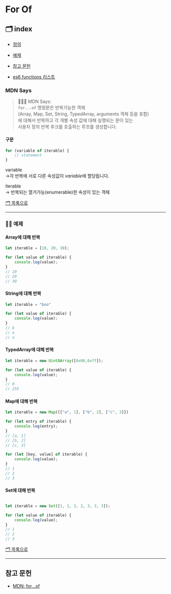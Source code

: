 # For Of

## 🗂 index

- [정의](#mdn-says)
- [예제](#%EF%B8%8F-예제)
- [참고 문헌](#참고-문헌)

- [es6 functions 리스트](https://github.com/Minsoo-web/es_features/tree/master/es6#functions)

### MDN Says

> 👨🏼‍⚖️ MDN Says:  
> `for...of` 명령문은 반복가능한 객체  
> (Array, Map, Set, String, TypedArray, arguments 객체 등을 포함)  
> 에 대해서 반복하고 각 개별 속성 값에 대해 실행되는 문이 있는  
> 사용자 정의 반복 후크를 호출하는 루프를 생성합니다.

#### 구문

```JavaScript
for (variable of iterable) {
    // statement
}
```

variable  
->각 반복에 서로 다른 속성값이 *variable*에 할당됩니다.

iterable  
-> 반복되는 열거가능(enumerable)한 속성이 있는 객체

[🗂 목록으로](#-index)

---

### 🏄‍♂️ 예제

#### Array에 대해 반복

```JavaScript
let iterable = [10, 20, 30];

for (let value of iterable) {
    console.log(value);
}
// 10
// 20
// 30
```

#### String에 대해 반복

```JavaScript
let iterable = "boo"

for (let value of iterable) {
    console.log(value);
}
// b
// o
// o
```

#### TypedArray에 대해 반복

```JavaScript
let iterable = new Uint8Array([0x00,0xff]);

for (let value of iterable) {
    console.log(value);
}
// 0
// 255
```

#### Map에 대해 반복

```JavaScript
let iterable = new Map([["a", 1], ["b", 2], ["c", 3]])

for (let entry of iterable) {
    console.log(entry);
}
// [a, 1]
// [b, 2]
// [c, 3]

for (let [key, value] of iterable) {
    console.log(value);
}
// 1
// 2
// 3
```

#### Set에 대해 반복

```JavaScript

let iterable = new Set([1, 1, 2, 2, 3, 3, 3]);

for (let value of iterable) {
    console.log(value);
}
// 1
// 2
// 3

```

[🗂 목록으로](#-index)

---

## 참고 문헌

- [MDN: for...of](https://developer.mozilla.org/ko/docs/Web/JavaScript/Reference/Statements/for...of)
